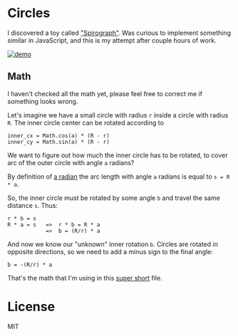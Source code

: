 # Circles

I discovered a toy called ["Spirograph"](https://en.wikipedia.org/wiki/Spirograph). Was curious to implement something
similar in JavaScript, and this is my attempt after couple hours of work.

[![demo](https://i.imgur.com/PB5LJWv.gif)](https://anvaka.github.io/circles/)

## Math

I haven't checked all the math yet, please feel free to correct me if something
looks wrong.

Let's imagine we have a small circle with radius `r` inside a circle with radius `R`.
The inner circle center can be rotated according to

```
inner_cx = Math.cos(a) * (R - r)
inner_cy = Math.sin(a) * (R - r)
```

We want to figure out how much the inner circle has to be rotated, to cover
arc of the outer circle with angle `a` radians?

By definition of [a radian](https://en.wikipedia.org/wiki/Radian) the arc length
with angle `a` radians is equal to `s = R * a`. 

So, the inner circle must be rotated by some angle `b` and travel the same distance `s`.
Thus:

```
r * b = s
R * a = s   =>  r * b = R * a
            =>  b = (R/r) * a
```

And now we know our "unknown" inner rotation `b`. Circles are rotated in opposite
directions, so we need to add a minus sign to the final angle: 

```
b = -(R/r) * a
```

That's the math that I'm using in this [super short](https://github.com/anvaka/circles/blob/master/index.js) file. 

# License
MIT